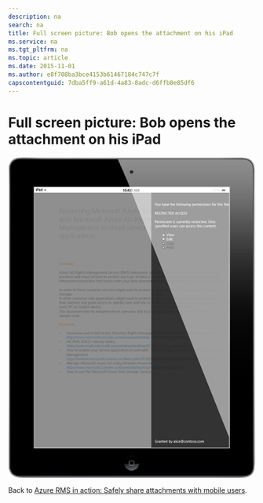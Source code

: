 ```yaml
---
description: na
search: na
title: Full screen picture: Bob opens the attachment on his iPad
ms.service: na
ms.tgt_pltfrm: na
ms.topic: article
ms.date: 2015-11-01
ms.author: e8f708ba3bce4153b61467184c747c7f
capscontentguid: 7dba5ff9-a61d-4a83-8adc-d6ffb0e85df6
---
```

# Full screen picture: Bob opens the attachment on his iPad
![](../Image/AzRMS_StoryboardEmaill3.PNG)

Back to [Azure RMS in action: Safely share attachments with mobile users](http://technet.microsoft.com/library/jj585026.aspx#BKMK_Example_SharingApp).

